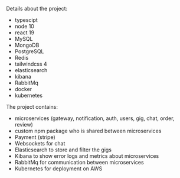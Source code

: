 Details about the project:
- typescipt
- node 10
- react 19
- MySQL
- MongoDB
- PostgreSQL
- Redis
- tailwindcss 4
- elasticsearch
- kibana
- RabbitMq
- docker
- kubernetes

The project contains:
- microservices (gateway, notification, auth, users, gig, chat, order, review)
- custom npm package who is shared between microservices
- Payment (stripe)
- Websockets for chat
- Elasticsearch to store and filter the gigs
- Kibana to show error logs and metrics about microservices
- RabbitMq for communication between microservices
- Kubernetes for deployment on AWS

